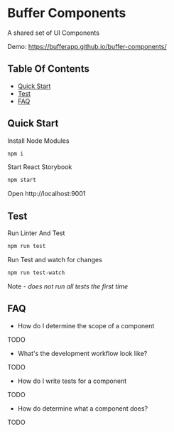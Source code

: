 # Buffer Components

A shared set of UI Components

Demo: https://bufferapp.github.io/buffer-components/

## Table Of Contents

- [Quick Start](#quick-start)
- [Test](#test)
- [FAQ](#faq)

## Quick Start

Install Node Modules

```sh
npm i
```

Start React Storybook

```sh
npm start
```

Open http://localhost:9001

## Test

Run Linter And Test

```sh
npm run test
```

Run Test and watch for changes

```sh
npm run test-watch
```

Note - *does not run all tests the first time*


## FAQ

- How do I determine the scope of a component

TODO

- What's the development workflow look like?

TODO

- How do I write tests for a component

TODO

- How do determine what a component does?

TODO
